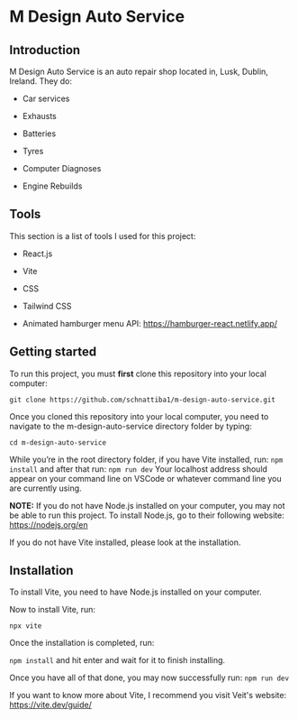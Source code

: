 # M Design Auto Service

## Introduction 

  M Design Auto Service is an auto repair shop located in, Lusk, Dublin, Ireland. They do: 
  
  - Car services 

  - Exhausts 

  - Batteries 

  - Tyres 

  - Computer Diagnoses 

  - Engine Rebuilds 

 

## Tools  

This section is a list of tools I used for this project: 

  - React.js 

  - Vite  

  - CSS 

  - Tailwind CSS 

  - Animated hamburger menu API: https://hamburger-react.netlify.app/

 

## Getting started 

To run this project, you must **first** clone this repository into your local computer: 

```git clone https://github.com/schnattiba1/m-design-auto-service.git```

 

Once you cloned this repository into your local computer, you need to navigate to the m-design-auto-service directory folder by typing: 

```cd m-design-auto-service ```

While you’re in the root directory folder, if you have Vite installed, run: 
```npm install``` and after that run: ```npm run dev```
Your localhost address should appear on your command line on VSCode or whatever command line you are currently using. 

**NOTE:** If you do not have Node.js installed on your computer, you may not be able to run this project. To install Node.js, go to their following website: https://nodejs.org/en  

If you do not have Vite installed, please look at the installation. 

 

## Installation 

To install Vite, you need to have Node.js installed on your computer. 

Now to install Vite, run: 

```npx vite``` 

Once the installation is completed, run: 

```npm install``` and hit enter and wait for it to finish installing. 

Once you have all of that done, you may now successfully run: ```npm run dev```

If you want to know more about Vite, I recommend you visit Veit's website: https://vite.dev/guide/ 
